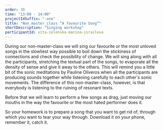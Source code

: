 ```yaml
---
order: 30
time: "13:00 - 14:00"
projectIdSuffix: "-one"
title: "Non_master_class “A favourite Song”"
shortDescription: "Singing workshop"
participantId: vita-zelenska-marina-israilova
---
```


During our non-master-class we will sing our favourite or the most unloved songs in the slowliest way possible to boil down the stickiness of connections and check the possibility of change. We will sing along with all the participants, stretching the textual part of the songs, to evaporate all the density of sense and give it away to the others. This will remind you a little bit of the sonic meditations by Pauline Oliveros when all the participants are producing sounds together while listening carefully to each other's sonic movements. The difference of this non-master-class, however, is that everybody is listening to the ruining of resonant texts.

Before that we will learn to perform a few songs as drag, just moving our mouths in the way the favourite or the most hated performer does it. 

So your homework is to prepare a song that you want to get rid of, through which you want to tear your way through. Download it on your phone, remember it, catch it.
